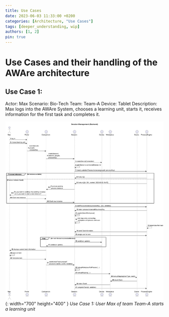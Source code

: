 ```yaml
---
title: Use Cases
date: 2023-06-03 11:33:00 +0200
categories: [Architecture, "Use Cases"]
tags: [deeper_understanding, wip]
authors: [1, 2]
pin: true
---
```


# Use Cases and their handling of the AWAre architecture

## Use Case 1:

Actor: Max
Scenario: Bio-Tech
Team: Team-A
Device: Tablet
Description:
Max logs into the AWAre System, chooses a learning unit, starts it, receives information for the first task and completes it.

![img-description](/assets/img/Session_Management.png){: width="700" height="400" }
_Use Case 1: User Max of team Team-A starts a learning unit_
